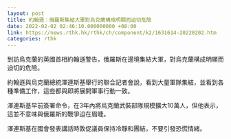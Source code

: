 ```yaml
---
layout: post
title: 約翰遜：俄羅斯集結大軍對烏克蘭構成明顯而迫切危險
date: 2022-02-02 02:46:10.000000000 +08:00
link: https://news.rthk.hk/rthk/ch/component/k2/1631614-20220202.htm
categories: rthk
---
```


到訪烏克蘭的英國首相約翰遜警告，俄羅斯在邊境集結大軍，對烏克蘭構成明顯而迫切的危險。

約翰遜與烏克蘭總統澤連斯基舉行的聯合記者會說，看到大量軍隊集結，並看到各種準備工作，這些都與即將展開軍事行動一致。

澤連斯基早前簽署命令，在3年內將烏克蘭武裝部隊規模擴大10萬人，但他表示，這並不意味與俄羅斯的戰爭迫在眉睫。

澤連斯基在國會發表講話時敦促議員保持冷靜和團結，不要引發恐慌情緒。
